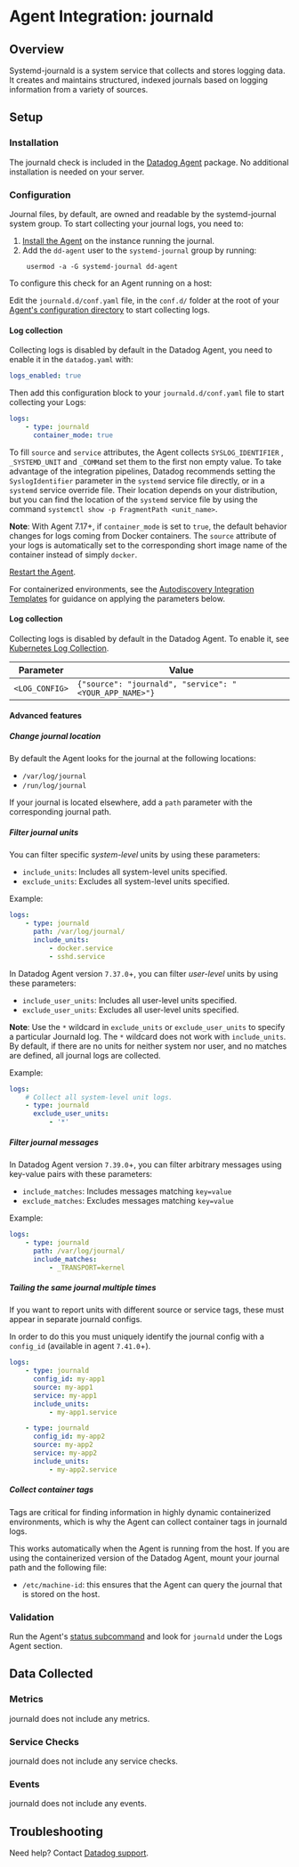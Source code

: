 # Agent Integration: journald

## Overview

Systemd-journald is a system service that collects and stores logging data. 
It creates and maintains structured, indexed journals based on logging information from a variety of sources.

## Setup

### Installation

The journald check is included in the [Datadog Agent][1] package.
No additional installation is needed on your server.

### Configuration

Journal files, by default, are owned and readable by the systemd-journal system group. To start collecting your journal logs, you need to:

1. [Install the Agent][2] on the instance running the journal.
2. Add the `dd-agent` user to the `systemd-journal` group by running:
    ```text
     usermod -a -G systemd-journal dd-agent
    ```

<!-- xxx tabs xxx -->
<!-- xxx tab "Host" xxx -->

To configure this check for an Agent running on a host:

Edit the `journald.d/conf.yaml` file, in the `conf.d/` folder at the root of your [Agent's configuration directory][3] to start collecting logs.

#### Log collection

Collecting logs is disabled by default in the Datadog Agent, you need to enable it in the `datadog.yaml` with:

```yaml
logs_enabled: true
```

Then add this configuration block to your `journald.d/conf.yaml` file to start collecting your Logs:

```yaml
logs:
    - type: journald
      container_mode: true
```

To fill `source` and `service` attributes, the Agent collects `SYSLOG_IDENTIFIER` , `_SYSTEMD_UNIT` and `_COMM`and set them to the first non empty value. To take advantage of the integration pipelines, Datadog recommends setting the `SyslogIdentifier` parameter in the `systemd` service file directly, or in a `systemd` service override file. Their location depends on your distribution, but you can find the location of the `systemd` service file by using the command `systemctl show -p FragmentPath <unit_name>`.

**Note**: With Agent 7.17+, if `container_mode` is set to `true`, the default behavior changes for logs coming from Docker containers. The `source` attribute of your logs is automatically set to the corresponding short image name of the container instead of simply `docker`.

[Restart the Agent][1].


<!-- xxz tab xxx -->
<!-- xxx tab "Containerized" xxx -->

For containerized environments, see the [Autodiscovery Integration Templates][4] for guidance on applying the parameters below.

#### Log collection


Collecting logs is disabled by default in the Datadog Agent. To enable it, see [Kubernetes Log Collection][5].

| Parameter      | Value                                                  |
| -------------- | ------------------------------------------------------ |
| `<LOG_CONFIG>` | `{"source": "journald", "service": "<YOUR_APP_NAME>"}` |

<!-- xxz tab xxx -->
<!-- xxz tabs xxx -->


#### Advanced features

##### Change journal location

By default the Agent looks for the journal at the following locations:

- `/var/log/journal`
- `/run/log/journal`

If your journal is located elsewhere, add a `path` parameter with the corresponding journal path.

##### Filter journal units

You can filter specific _system-level_ units by using these parameters:

- `include_units`: Includes all system-level units specified.
- `exclude_units`: Excludes all system-level units specified.


Example:

```yaml
logs:
    - type: journald
      path: /var/log/journal/
      include_units:
          - docker.service
          - sshd.service
```

In Datadog Agent version `7.37.0`+, you can filter _user-level_ units by using these parameters:

- `include_user_units`: Includes all user-level units specified.
- `exclude_user_units`: Excludes all user-level units specified.

**Note**: Use the `*` wildcard in `exclude_units` or `exclude_user_units` to specify a particular Journald log. The `*` wildcard does not work with `include_units`. By default, if there are no units for neither system nor user, and no matches are defined, all journal logs are collected.

Example:

```yaml
logs:
    # Collect all system-level unit logs.
    - type: journald
      exclude_user_units:
          - '*'
```

##### Filter journal messages

In Datadog Agent version `7.39.0`+, you can filter arbitrary messages using key-value pairs with these parameters:

- `include_matches`: Includes messages matching `key=value`
- `exclude_matches`: Excludes messages matching `key=value`


Example:

```yaml
logs:
    - type: journald
      path: /var/log/journal/
      include_matches:
          - _TRANSPORT=kernel
```

##### Tailing the same journal multiple times

If you want to report units with different source or service tags, these must appear in separate journald configs.

In order to do this you must uniquely identify the journal config with a `config_id` (available in agent `7.41.0`+).

```yaml
logs:
    - type: journald
      config_id: my-app1
      source: my-app1
      service: my-app1
      include_units:
          - my-app1.service

    - type: journald
      config_id: my-app2
      source: my-app2
      service: my-app2
      include_units:
          - my-app2.service
```

##### Collect container tags

Tags are critical for finding information in highly dynamic containerized environments, which is why the Agent can collect container tags in journald logs.

This works automatically when the Agent is running from the host. If you are using the containerized version of the Datadog Agent, mount your journal path and the following file:

- `/etc/machine-id`: this ensures that the Agent can query the journal that is stored on the host.

### Validation

Run the Agent's [status subcommand][6] and look for `journald` under the Logs Agent section.

## Data Collected

### Metrics

journald does not include any metrics.

### Service Checks

journald does not include any service checks.

### Events

journald does not include any events.

## Troubleshooting

Need help? Contact [Datadog support][7].

[1]: https://docs.datadoghq.com/agent/guide/agent-commands/#start-stop-and-restart-the-agent
[2]: https://app.datadoghq.com/account/settings/agent/latest
[3]: https://docs.datadoghq.com/agent/guide/agent-configuration-files/#agent-configuration-directory
[4]: https://docs.datadoghq.com/agent/kubernetes/integrations/
[5]: https://docs.datadoghq.com/agent/kubernetes/log/?tab=containerinstallation#setup
[6]: https://docs.datadoghq.com/agent/guide/agent-commands/#agent-status-and-information
[7]: https://docs.datadoghq.com/help/
